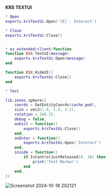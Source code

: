 **KRS TEXTUI**



```lua
* Open
exports.krsTextUi:Open('[E] - Interact')

* Close
exports.krsTextUi:Close()


* es_extended/client/function
function ESX.TextUI(message)
    exports.krsTextUi:Open(message)
end

function ESX.HideUI()
    exports.krsTextUi:Close()
end

* Test 

lib.zones.sphere({
    coords = GetEntityCoords(cache.ped),
    size = vec3(1.6, 1.4, 3.2),
    rotation = 346.25,
    debug = false,
    onExit = function()
        exports.krsTextUi:Close() 
    end,
    onEnter = function()
        exports.krsTextUi:Open('Interact')
    end,
    inside = function()
        if IsControlJustReleased(0, 38) then  
            print('Test Marker')
        end
    end,
})
```


![Screenshot 2024-10-18 202121](https://github.com/user-attachments/assets/aefe90f3-a566-40e2-96c6-6346ae759cf3)



